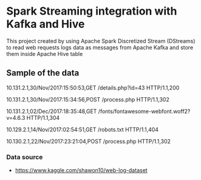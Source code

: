 # Spark Streaming integration with Kafka and Hive

This project created by using Apache Spark Discretized Stream (DStreams) to read web requests logs data as messages 
from Apache Kafka and store them inside Apache Hive table  

 
## Sample of the data

10.131.2.1,30/Nov/2017:15:50:53,GET /details.php?id=43 HTTP/1.1,200

10.131.2.1,30/Nov/2017:15:34:56,POST /process.php HTTP/1.1,302

10.131.2.1,02/Dec/2017:18:35:48,GET /fonts/fontawesome-webfont.woff2?v=4.6.3 HTTP/1.1,304

10.129.2.1,14/Nov/2017:02:54:51,GET /robots.txt HTTP/1.1,404

10.130.2.1,22/Nov/2017:23:21:04,POST /process.php HTTP/1.1,302

### Data source

* https://www.kaggle.com/shawon10/web-log-dataset